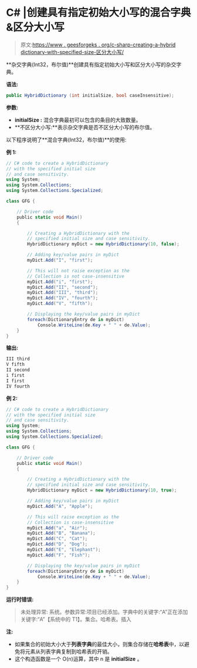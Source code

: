 # C# |创建具有指定初始大小写的混合字典&区分大小写

> 原文:[https://www . geesforgeks . org/c-sharp-creating-a-hybrid dictionary-with-specified-size-区分大小写/](https://www.geeksforgeeks.org/c-sharp-creating-a-hybriddictionary-with-specified-initial-size-case-sensitivity/)

**杂交字典(Int32，布尔值)**创建具有指定初始大小写和区分大小写的杂交字典。

**语法:**

```cs
public HybridDictionary (int initialSize, bool caseInsensitive);

```

**参数:**

*   **initialSize :** 混合字典最初可以包含的条目的大致数量。
*   **不区分大小写:**表示杂交字典是否不区分大小写的布尔值。

以下程序说明了**混合字典(Int32，布尔值)**的使用:

**例 1:**

```cs
// C# code to create a HybridDictionary
// with the specified initial size
// and case sensitivity.
using System;
using System.Collections;
using System.Collections.Specialized;

class GFG {

    // Driver code
    public static void Main()
    {

        // Creating a HybridDictionary with the
        // specified initial size and case sensitivity.
        HybridDictionary myDict = new HybridDictionary(10, false);

        // Adding key/value pairs in myDict
        myDict.Add("I", "first");

        // This will not raise exception as the
        // Collection is not case-insensitive
        myDict.Add("i", "first");
        myDict.Add("II", "second");
        myDict.Add("III", "third");
        myDict.Add("IV", "fourth");
        myDict.Add("V", "fifth");

        // Displaying the key/value pairs in myDict
        foreach(DictionaryEntry de in myDict)
            Console.WriteLine(de.Key + " " + de.Value);
    }
}
```

**输出:**

```cs
III third
V fifth
II second
i first
I first
IV fourth

```

**例 2:**

```cs
// C# code to create a HybridDictionary
// with the specified initial size
// and case sensitivity.
using System;
using System.Collections;
using System.Collections.Specialized;

class GFG {

    // Driver code
    public static void Main()
    {

        // Creating a HybridDictionary with the
        // specified initial size and case sensitivity.
        HybridDictionary myDict = new HybridDictionary(10, true);

        // Adding key/value pairs in myDict
        myDict.Add("A", "Apple");

        // This will raise exception as the
        // Collection is case-insensitive
        myDict.Add("a", "Air");
        myDict.Add("B", "Banana");
        myDict.Add("C", "Cat");
        myDict.Add("D", "Dog");
        myDict.Add("E", "Elephant");
        myDict.Add("F", "Fish");

        // Displaying the key/value pairs in myDict
        foreach(DictionaryEntry de in myDict)
            Console.WriteLine(de.Key + " " + de.Value);
    }
}
```

**运行时错误:**

> 未处理异常:
> 系统。参数异常:项目已经添加。字典中的关键字:“A”正在添加关键字:“A”【系统中的 T1】。集合。哈希表。插入

**注:**

*   如果集合的初始大小大于**列表字典**的最佳大小，则集合存储在**哈希表**中，以避免将元素从列表字典复制到哈希表的开销。
*   这个构造函数是一个 O(n)运算，其中 n 是 **initialSize** 。